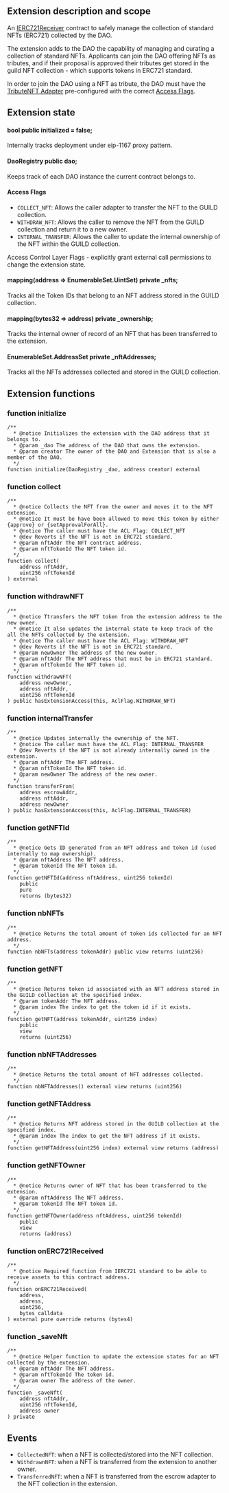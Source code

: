 ## Extension description and scope

An [IERC721Receiver](https://docs.openzeppelin.com/contracts/3.x/api/token/erc721#IERC721Receiver) contract to safely manage the collection of standard NFTs (ERC721) collected by the DAO.

The extension adds to the DAO the capability of managing and curating a collection of standard NFTs. Applicants can join the DAO offering NFTs as tributes, and if their proposal is approved their tributes get stored in the guild NFT collection - which supports tokens in ERC721 standard.

In order to join the DAO using a NFT as tribute, the DAO must have the [TributeNFT Adapter](https://github.com/openlawteam/tribute-contracts/blob/master/docs/adapters/TributeNFT.md) pre-configured with the correct [Access Flags](#access-flags).

## Extension state

#### bool public initialized = false;

Internally tracks deployment under eip-1167 proxy pattern.

#### DaoRegistry public dao;

Keeps track of each DAO instance the current contract belongs to.

#### Access Flags

- `COLLECT_NFT`: Allows the caller adapter to transfer the NFT to the GUILD collection.
- `WITHDRAW_NFT`: Allows the caller to remove the NFT from the GUILD collection and return it to a new owner.
- `INTERNAL_TRANSFER`: Allows the caller to update the internal ownership of the NFT within the GUILD collection.

Access Control Layer Flags - explicitly grant external call permissions to change the extension state.

#### mapping(address => EnumerableSet.UintSet) private \_nfts;

Tracks all the Token IDs that belong to an NFT address stored in the GUILD collection.

#### mapping(bytes32 => address) private \_ownership;

Tracks the internal owner of record of an NFT that has been transferred to the extension.

#### EnumerableSet.AddressSet private \_nftAddresses;

Tracks all the NFTs addresses collected and stored in the GUILD collection.

## Extension functions

### function initialize

```solidity
/**
  * @notice Initializes the extension with the DAO address that it belongs to.
  * @param _dao The address of the DAO that owns the extension.
  * @param creator The owner of the DAO and Extension that is also a member of the DAO.
  */
function initialize(DaoRegistry _dao, address creator) external
```

### function collect

```solitidy
/**
  * @notice Collects the NFT from the owner and moves it to the NFT extension.
  * @notice It must be have been allowed to move this token by either {approve} or {setApprovalForAll}.
  * @notice The caller must have the ACL Flag: COLLECT_NFT
  * @dev Reverts if the NFT is not in ERC721 standard.
  * @param nftAddr The NFT contract address.
  * @param nftTokenId The NFT token id.
  */
function collect(
    address nftAddr,
    uint256 nftTokenId
) external
```

### function withdrawNFT

```solidity
/**
  * @notice Ttransfers the NFT token from the extension address to the new owner.
  * @notice It also updates the internal state to keep track of the all the NFTs collected by the extension.
  * @notice The caller must have the ACL Flag: WITHDRAW_NFT
  * @dev Reverts if the NFT is not in ERC721 standard.
  * @param newOwner The address of the new owner.
  * @param nftAddr The NFT address that must be in ERC721 standard.
  * @param nftTokenId The NFT token id.
  */
function withdrawNFT(
    address newOwner,
    address nftAddr,
    uint256 nftTokenId
) public hasExtensionAccess(this, AclFlag.WITHDRAW_NFT)
```

### function internalTransfer

```solidity
/**
  * @notice Updates internally the ownership of the NFT.
  * @notice The caller must have the ACL Flag: INTERNAL_TRANSFER
  * @dev Reverts if the NFT is not already internally owned in the extension.
  * @param nftAddr The NFT address.
  * @param nftTokenId The NFT token id.
  * @param newOwner The address of the new owner.
  */
function transferFrom(
    address escrowAddr,
    address nftAddr,
    address newOwner
) public hasExtensionAccess(this, AclFlag.INTERNAL_TRANSFER)
```

### function getNFTId

```solidity
/**
  * @notice Gets ID generated from an NFT address and token id (used internally to map ownership).
  * @param nftAddress The NFT address.
  * @param tokenId The NFT token id.
  */
function getNFTId(address nftAddress, uint256 tokenId)
    public
    pure
    returns (bytes32)
```

### function nbNFTs

```solidity
/**
  * @notice Returns the total amount of token ids collected for an NFT address.
  */
function nbNFTs(address tokenAddr) public view returns (uint256)
```

### function getNFT

```solidity
/**
  * @notice Returns token id associated with an NFT address stored in the GUILD collection at the specified index.
  * @param tokenAddr The NFT address.
  * @param index The index to get the token id if it exists.
  */
function getNFT(address tokenAddr, uint256 index)
    public
    view
    returns (uint256)
```

### function nbNFTAddresses

```solidity
/**
  * @notice Returns the total amount of NFT addresses collected.
  */
function nbNFTAddresses() external view returns (uint256)
```

### function getNFTAddress

```solidity
/**
  * @notice Returns NFT address stored in the GUILD collection at the specified index.
  * @param index The index to get the NFT address if it exists.
  */
function getNFTAddress(uint256 index) external view returns (address)
```

### function getNFTOwner

```solidity
/**
  * @notice Returns owner of NFT that has been transferred to the extension.
  * @param nftAddress The NFT address.
  * @param tokenId The NFT token id.
  */
function getNFTOwner(address nftAddress, uint256 tokenId)
    public
    view
    returns (address)
```

### function onERC721Received

```solidity
/**
  * @notice Required function from IERC721 standard to be able to receive assets to this contract address.
  */
function onERC721Received(
    address,
    address,
    uint256,
    bytes calldata
) external pure override returns (bytes4)
```

### function \_saveNft

```solidity
/**
  * @notice Helper function to update the extension states for an NFT collected by the extension.
  * @param nftAddr The NFT address.
  * @param nftTokenId The token id.
  * @param owner The address of the owner.
  */
function _saveNft(
    address nftAddr,
    uint256 nftTokenId,
    address owner
) private
```

## Events

- `CollectedNFT`: when a NFT is collected/stored into the NFT collection.
- `WithdrawnNFT`: when a NFT is transferred from the extension to another owner.
- `TransferredNFT`: when a NFT is transferred from the escrow adapter to the NFT collection in the extension.
